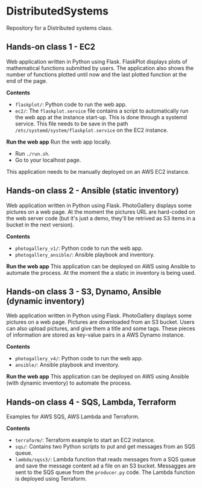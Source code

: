 # DistributedSystems
Repository for a Distributed systems class.

**Hands-on class 1 - EC2**
--------------
Web application written in Python using Flask. FlaskPlot displays plots of mathematical functions submitted by users.
The application also shows the number of functions plotted until now and the last plotted function at the end of the page.

**Contents**
* `flaskplot/`: Python code to run the web app.
* `ec2/`: The `flaskplot.service` file contains a script to automatically run the web app at the instance start-up. This is done through a systemd service. This file needs to be save in the path `/etc/systemd/system/flaskplot.service` on the EC2 instance.

**Run the web app**
Run the web app locally.
* Run `./run.sh`.
* Go to your localhost page.

This application needs to be manually deployed on an AWS EC2 instance.


**Hands-on class 2 - Ansible (static inventory)**
--------------
Web application written in Python using Flask. PhotoGallery displays some pictures on a web page. At the moment the pictures URL are hard-coded on the web server code (but it's just a demo, they'll be retrived as S3 items in a bucket in the next version).

**Contents**
* `photogallery_v1/`: Python code to run the web app.
* `photogallery_ansible/`: Ansible playbook and inventory.

**Run the web app**
This application can be deployed on AWS using Ansible to automate the process. At the moment the a static in inventory is being used.


**Hands-on class 3 - S3, Dynamo, Ansible (dynamic inventory)**
--------------
Web application written in Python using Flask. PhotoGallery displays some pictures on a web page. Pictures are downloaded from an S3 bucket. Users can also upload pictures, and give them a title and some tags. These pieces of information are stored as key-value pairs in a AWS Dynamo instance.

**Contents**
* `photogallery_v4/`: Python code to run the web app.
* `ansible/`: Ansible playbook and inventory.

**Run the web app**
This application can be deployed on AWS using Ansible (with dynamic inventory) to automate the process.


**Hands-on class 4 - SQS, Lambda, Terraform**
--------------
Examples for AWS SQS, AWS Lambda and Terraform.

**Contents**
* `terraform/`: Terraform example to start an EC2 instance.
* `sqs/`: Contains two Python scripts to put and get messages from an SQS queue.
* `lambda/sqss3/`: Lambda function that reads messages from a SQS queue and save the message content ad a file on an S3 bucket. Messagges are sent to the SQS queue from the `producer.py` code. The Lambda function is deployed using Terraform.
